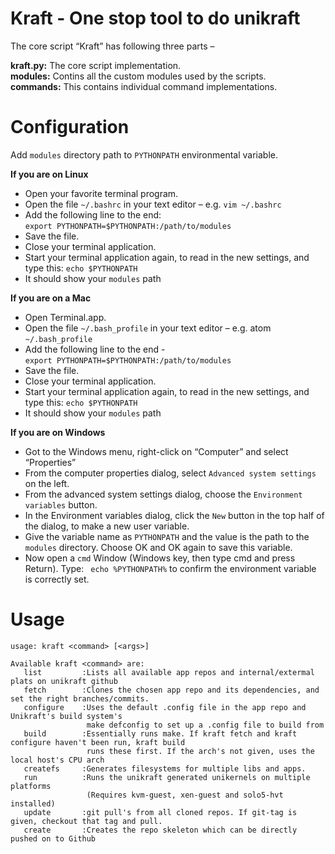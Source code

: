 # Kraft - One stop tool to do unikraft

The core script “Kraft” has following three parts –  

**kraft.py:** The core script implementation.   
**modules:** Contins all the custom modules used by the scripts.  
**commands:** This contains individual command implementations. 


# Configuration
Add `modules` directory path to `PYTHONPATH` environmental variable.

**If you are on Linux**  
- Open your favorite terminal program.
- Open the file `~/.bashrc` in your text editor – e.g. `vim ~/.bashrc`
- Add the following line to the end:  
`export PYTHONPATH=$PYTHONPATH:/path/to/modules`  
- Save the file.
- Close your terminal application.
- Start your terminal application again, to read in the new settings, and type this:
`echo $PYTHONPATH`  
- It should show your `modules` path

**If you are on a Mac**  
- Open Terminal.app.  
- Open the file `~/.bash_profile` in your text editor – e.g. atom `~/.bash_profile`
- Add the following line to the end -  
`export PYTHONPATH=$PYTHONPATH:/path/to/modules`  
- Save the file.
- Close your terminal application.
- Start your terminal application again, to read in the new settings, and type this:
`echo $PYTHONPATH`  
- It should show your `modules` path

**If you are on Windows**
- Got to the Windows menu, right-click on “Computer” and select “Properties”
- From the computer properties dialog, select `Advanced system settings` on the left.
- From the advanced system settings dialog, choose the `Environment variables` button.
- In the Environment variables dialog, click the `New` button in the top half of the dialog, to make a new user variable.
- Give the variable name as `PYTHONPATH` and the value is the path to the `modules` directory. Choose OK and OK again to save this variable.
- Now open a `cmd` Window (Windows key, then type cmd and press Return). Type: `
echo %PYTHONPATH%`
to confirm the environment variable is correctly set.

# Usage

```
usage: kraft <command> [<args>]

Available kraft <command> are:
   list         :Lists all available app repos and internal/extermal plats on unikraft github
   fetch        :Clones the chosen app repo and its dependencies, and set the right branches/commits.
   configure    :Uses the default .config file in the app repo and Unikraft's build system's
                 make defconfig to set up a .config file to build from
   build        :Essentially runs make. If kraft fetch and kraft configure haven't been run, kraft build
                 runs these first. If the arch's not given, uses the local host's CPU arch
   createfs     :Generates filesystems for multiple libs and apps.
   run          :Runs the unikraft generated unikernels on multiple platforms
                 (Requires kvm-guest, xen-guest and solo5-hvt installed)
   update       :git pull's from all cloned repos. If git-tag is given, checkout that tag and pull.
   create       :Creates the repo skeleton which can be directly pushed on to Github

```

 

